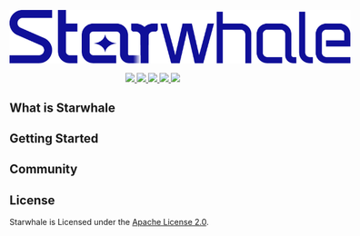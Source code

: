 <p align="center">
    <img src="https://raw.githubusercontent.com/star-whale/starwhale/main/docs/src/_static/img/starwhale.png" width="600" style="max-width: 600px;">
</p>

<p align="center">

<a href=https://github.com/ambv/black>
    <img src="https://img.shields.io/badge/code%20style-black-000000.svg">
</a>

<a href="https://hub.docker.com/u/starwhaleai">
    <img src="https://img.shields.io/docker/pulls/starwhaleai/controller">
</a>

<a href="https://starwhale.slack.com">
    <img src="https://img.shields.io/static/v1.svg?label=chat&message=on%20slack&color=27b1ff&style=flat">
</a>

<a href="https://pypi.org/project/starwhale/">
    <img src="https://img.shields.io/pypi/v/starwhale?style=flat">
</a>

<a href="https://github.com/star-whale/starwhale/blob/main/LICENSE">
    <img src="https://img.shields.io/github/license/star-whale/starwhale?style=flat">
</a>

</p>

## What is Starwhale

## Getting Started

## Community

## License
Starwhale is Licensed under the [Apache License 2.0](https://github.com/star-whale/starwhale/blob/main/LICENSE).

